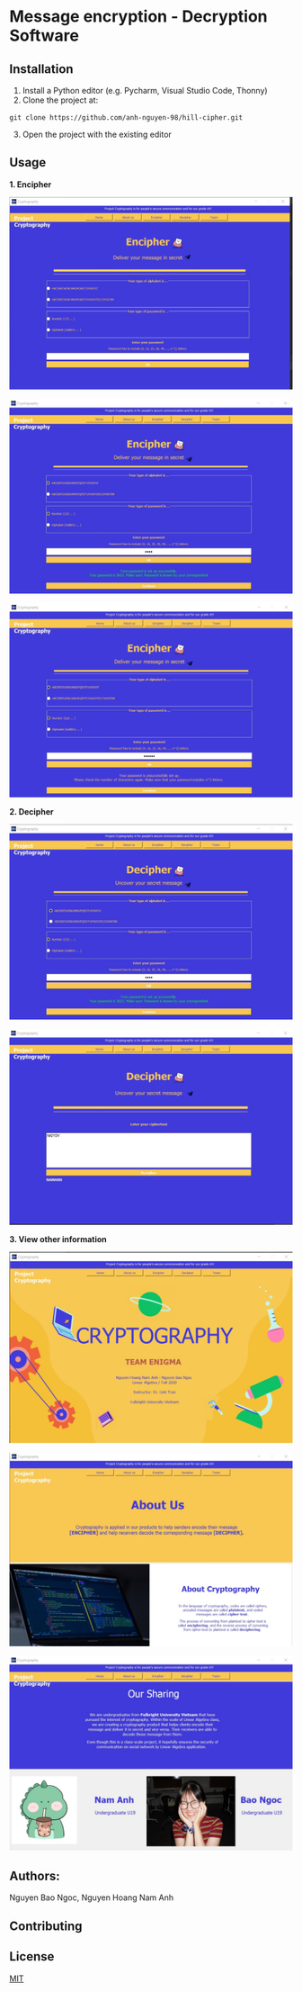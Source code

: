 # Message encryption - Decryption Software 

## Installation

1. Install a Python editor (e.g. Pycharm, Visual Studio Code, Thonny)
2. Clone the project at: 

```
git clone https://github.com/anh-nguyen-98/hill-cipher.git
```
3. Open the project with the existing editor


## Usage 

**1. Encipher**

![ecp-pg](https://github.com/anh-nguyen-98/hill-cipher/blob/main/demo/ecp_input.jpg)

![ecp-input-success](https://github.com/anh-nguyen-98/hill-cipher/blob/main/demo/encipher_input_success.jpg)


![ecp-input-failure](https://github.com/anh-nguyen-98/hill-cipher/blob/main/demo/ecp_input_failutr.jpg)



**2. Decipher**

![dcp-input-success](https://github.com/anh-nguyen-98/hill-cipher/blob/main/demo/decp_input_success.jpg)

![dcp-output-success](https://github.com/anh-nguyen-98/hill-cipher/blob/main/demo/dcp_output_success.jpg)


**3. View other information**

![homepg](https://github.com/anh-nguyen-98/hill-cipher/blob/main/demo/homepg_top.jpg)

![aboutus_pg](https://github.com/anh-nguyen-98/hill-cipher/blob/main/demo/aboutus_pg_top.jpg)

![teampg](https://github.com/anh-nguyen-98/hill-cipher/blob/main/demo/teampg.jpg)
## Authors:

Nguyen Bao Ngoc, Nguyen Hoang Nam Anh

## Contributing

## License 

[MIT](https://opensource.org/licenses/MIT)
